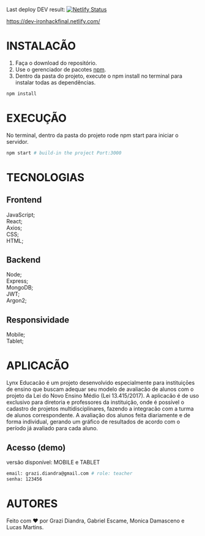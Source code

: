 Last deploy DEV result: [![Netlify Status](https://api.netlify.com/api/v1/badges/84e7bff8-c744-411b-83d7-7a86a40f41f7/deploy-status)](https://app.netlify.com/sites/dev-ironhackfinal/deploys)

https://dev-ironhackfinal.netlify.com/

# INSTALACÃO

1. Faça o download do repositório.
2. Use o gerenciador de pacotes [npm](https://www.npmjs.com/).
3. Dentro da pasta do projeto, execute o npm install no terminal para instalar todas as dependências.
```bash
npm install
```
# EXECUÇÃO

No terminal, dentro da pasta do projeto rode npm start para iniciar o servidor.

```bash
npm start # build-in the project Port:3000
```
# TECNOLOGIAS

## Frontend
JavaScript;         
React;           
Axios;             
CSS;             
HTML;       


## Backend
Node;            
Express;             
MongoDB;             
JWT;             
Argon2;       

## Responsividade
Mobile;         
Tablet;       

# APLICACÃO

  Lynx Educacão é um projeto desenvolvido especialmente para instituiçōes de ensino que buscam adequar seu modelo de avaliacão de alunos com o projeto da Lei do Novo Ensino Médio (Lei 13.415/2017). A aplicacão é de uso exclusivo para diretoria e professores da instituição, onde é possível o cadastro de projetos multidisciplinares, fazendo a integracão com a turma de alunos correspondente. A avaliação dos alunos feita diariamente e de forma individual, gerando um gráfico de resultados de acordo com o período já avaliado para cada aluno.
  
 ## Acesso (demo)
 
 versão disponível: MOBILE e TABLET
 
 ```bash
 email: grazi.diandra@gmail.com # role: teacher
 senha: 123456
 ```
# AUTORES

Feito com :heart: por Grazi Diandra, Gabriel Escame, Monica Damasceno e Lucas Martins.
